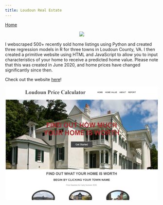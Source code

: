 ```yaml
---
title: Loudoun Real Estate
---
```


[Home](index.md)

<p align="center">
<img src="/images/AV25.jpg" width="300" />
</p>

I webscraped 500+ recently sold home listings using Python and created three regression models in R for three towns in Loudoun County, VA. I then created a primitive website using HTML and JavaScript to allow you to input characteristics of your home to receive a predicted home value. Please note that this was created in June 2020, and home prices have changed significantly since then.

Check out the website [here](https://dte324.github.io/Loudoun-Real-Estate/)!

<p align="center">
<img src="/images/loudounWebsite.png" width="500" />
</p>
